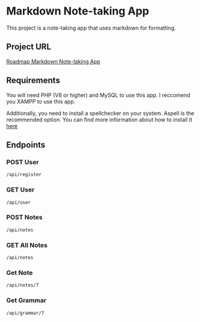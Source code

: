 # Markdown Note-taking App

This project is a note-taking app that uses markdown for formatting.

## Project URL

[Roadmap Markdown Note-taking App](https://roadmap.sh/projects/markdown-note-taking-app)

## Requirements

You will need PHP (V8 or higher) and MySQL to use this app. I reccomend you XAMPP to use this app.

Additionally, you need to install a spellchecker on your system. Aspell is the recommended option. You can find more information about how to install it [here](https://tigitz.github.io/php-spellchecker/docs/spellcheckers/aspell.html)

## Endpoints

### POST User

```
/api/register
```

### GET User

```
/api/user
```

### POST Notes

```
/api/notes
```

### GET All Notes

```
/api/notes
```

### Get Note

```
/api/notes/7
```

### Get Grammar

```
/api/grammar/7
```